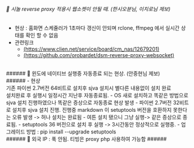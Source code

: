 
###### 🔴 시놀 reverse proxy 적용시 웹소켓이 안될 때. (한시오분님, 이치로님 제보) <br> ######
- 현상 : 홈화면 스케쥴러가 1초마다 갱신이 안되며 rclone, ffmpeg 에서 실시간 상태를 확인 할 수 없음
- 관련링크 
    - [(https://www.clien.net/service/board/cm_nas/12679201)](https://www.clien.net/service/board/cm_nas/12679201)
    - [(https://github.com/orobardet/dsm-reverse-proxy-websocket)](https://github.com/orobardet/dsm-reverse-proxy-websocket)

<br>
###### 🔴 윈도에 네이티브 실행중 자동종료 되는 현상. (안중현님 제보)<br> ######
- 현상<br>
    기존 파이썬 2.7버전 64비트로 설치후 sjva 설치시 별다른 내용없이 설치 완료 <br>
    설치완료 후 실행시 일정시간 지난후 자동종료됨.
    - OS 새로 설치하고 똑같은 방법으로 sjva 설치 진행하였으나 똑같은 증상으로 자동종료 현상 발생
    - 파이썬 2.7버전 32비트로 설치후 sjva 설치 진행. 진행중 markdown 이 setuptools 버전을 호환하지 못한다는 오류 발생 -> 허나 설치는 완료됨
    - 여튼 설치 됐으니 그냥 실행-> 같은 증상으로 종료됨.
    - setuptools 36 버전으로 설치 후 실행 -> 3시간동안 정상적으로 실행중.
- 업그레이드 방법 : pip install --upgrade setuptools

<br>
###### 🔴 외국 IP : 푹 안됨. 티빙은 proxy php 사용하여 가능함 ######

